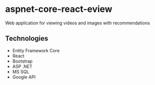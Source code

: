 # aspnet-core-react-eview
Web application for viewing videos and images with recommendations

## Technologies
- Entity Framework Core
- React
- Bootstrap
- ASP .NET
- MS SQL
- Google API
